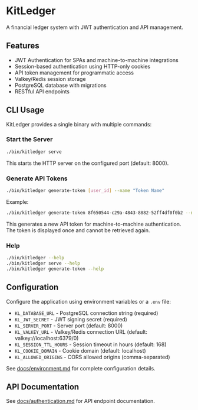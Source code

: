 # KitLedger

A financial ledger system with JWT authentication and API management.

## Features

- JWT Authentication for SPAs and machine-to-machine integrations
- Session-based authentication using HTTP-only cookies  
- API token management for programmatic access
- Valkey/Redis session storage
- PostgreSQL database with migrations
- RESTful API endpoints

## CLI Usage

KitLedger provides a single binary with multiple commands:

### Start the Server

```bash
./bin/kitledger serve
```

This starts the HTTP server on the configured port (default: 8000).

### Generate API Tokens

```bash
./bin/kitledger generate-token [user_id] --name "Token Name"
```

Example:
```bash
./bin/kitledger generate-token 8f650544-c29a-4843-8882-52ff4df0f0b2 --name "Postman Testing"
```

This generates a new API token for machine-to-machine authentication. The token is displayed once and cannot be retrieved again.

### Help

```bash
./bin/kitledger --help
./bin/kitledger serve --help
./bin/kitledger generate-token --help
```

## Configuration

Configure the application using environment variables or a `.env` file:

- `KL_DATABASE_URL` - PostgreSQL connection string (required)
- `KL_JWT_SECRET` - JWT signing secret (required)
- `KL_SERVER_PORT` - Server port (default: 8000)
- `KL_VALKEY_URL` - Valkey/Redis connection URL (default: valkey://localhost:6379/0)
- `KL_SESSION_TTL_HOURS` - Session timeout in hours (default: 168)
- `KL_COOKIE_DOMAIN` - Cookie domain (default: localhost)
- `KL_ALLOWED_ORIGINS` - CORS allowed origins (comma-separated)

See [docs/environment.md](docs/environment.md) for complete configuration details.

## API Documentation

See [docs/authentication.md](docs/authentication.md) for API endpoint documentation.
